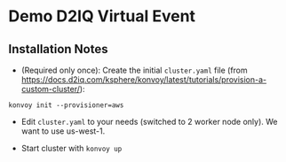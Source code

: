 
# Demo D2IQ Virtual Event

## Installation Notes

* (Required only once): Create the initial `cluster.yaml` file
(from <https://docs.d2iq.com/ksphere/konvoy/latest/tutorials/provision-a-custom-cluster/>):

```shell
konvoy init --provisioner=aws
```

* Edit `cluster.yaml` to your needs (switched to 2 worker node only). We want to use us-west-1.

* Start cluster with `konvoy up`
